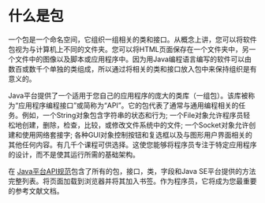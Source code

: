 # 什么是包

一个包是一个命名空间，它组织一组相关的类和接口。从概念上讲，您可以将软件包视为与计算机上不同的文件夹。您可以将HTML页面保存在一个文件夹中，另一个文件中的图像以及脚本或应用程序中。因为用Java编程语言编写的软件可以由数百或数千个单独的类组成，所以通过将相关的类和接口放入包中来保持组织是有意义的。

Java平台提供了一个适用于您自己的应用程序的庞大的类库（一组包）。该库被称为“应用程序编程接口”或简称为“API”。它的包代表了通常与通用编程相关的任务。例如，一个String对象包含字符串的状态和行为; 一个File对象允许程序员轻松地创建，删除，检查，比较，或修改文件系统中的文件; 一个Socket对象允许创建和使用网络套接字; 各种GUI对象控制按钮和复选框以及与图形用户界面相关的其他任何内容。有几千个课程可供选择。这使您能够将程序员专注于特定应用程序的设计，而不是使其运行所需的基础架构。

在 [Java平台API规范](https://docs.oracle.com/javase/8/docs/api/index.html)包含了所有的包，接口，类，字段和Java SE平台提供的方法完整列表。将页面加载到浏览器并将其加入书签。作为程序员，它将成为您最重要的参考文献文档。